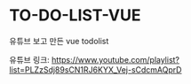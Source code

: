 # TO-DO-LIST-VUE
유튜브 보고 만든 vue todolist 


유튜브 링크:
https://www.youtube.com/playlist?list=PLZzSdj89sCN1RJ6KYX_Vej-sCdcmAQprD

